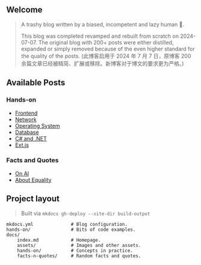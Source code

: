 ## Welcome

> A trashy blog written by a biased, incompetent and lazy human 🤣.
>
> This blog was completed revamped and rebuilt from scratch on 2024-07-07. The original blog with 200+ posts were either distilled, expanded or simply removed because of the even higher standard for the quality of the posts. (此博客启用于 2024 年 7 月 7 日，原博客 200 余篇文章已经被精简、扩展或移除。新博客对于博文的要求更为严格。)

## Available Posts

### Hands-on

- [Frontend](./hands-on/core-frontend.md)
- [Network](./hands-on/core-network.md)
- [Operating System](./hands-on/core-operatingsystem.md)
- [Database](./hands-on/core-database.md)
- [C# and .NET](./hands-on/core-csharp-n-dotnet.md)
- [Ext.js](./hands-on/random-extjs-overview.md)

### Facts and Quotes

- [On AI](./facts-n-quotes/facts-n-quotes-on-AI.md)
- [About Equality](./facts-n-quotes/facts-n-quotes-about-equality.md)

## Project layout

> Built via `mkdocs gh-deploy --site-dir build-output`

    mkdocs.yml              # Blog configuration.
    hands-on/               # Bits of code examples.
    docs/
        index.md            # Homepage.
        assets/             # Images and other assets.
        hands-on/           # Concepts in practice.
        facts-n-quotes/     # Random facts and quotes.
